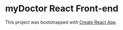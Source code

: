 # myDoctor React Front-end

This project was bootstrapped with [Create React App](https://github.com/facebook/create-react-app).


